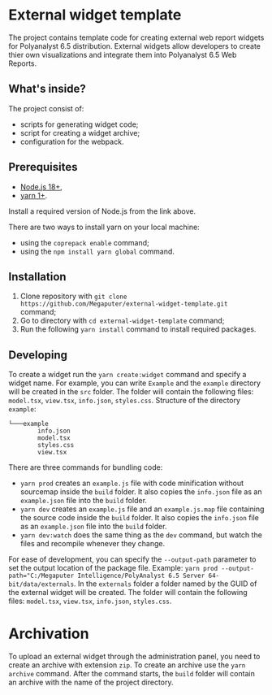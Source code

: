 # External widget template

The project contains template code for creating external web report widgets for Polyanalyst 6.5 distribution.
External widgets allow developers to create thier own visualizations and integrate them into Polyanalyst 6.5 Web Reports.

## What's inside?

The project consist of:
 - scripts for generating widget code;
 - script for creating a widget archive;
 - configuration for the webpack.

## Prerequisites

- [Node.js 18+](https://nodejs.org/),
- [yarn 1+](https://yarnpkg.com/).

Install a required version of Node.js from the link above.

There are two ways to install yarn on your local machine:
- using the `coprepack enable` command;
- using the `npm install yarn global` command.

## Installation

 1. Clone repository with `git clone https://github.com/Megaputer/external-widget-template.git` command;
 2. Go to directory with `cd external-widget-template` command;
 3. Run the following `yarn install` command to install required packages.

## Developing

 To create a widget run the `yarn create:widget` command and specify a widget name.
 For example, you can write `Example` and the `example` directory will be created in the `src` folder. The folder will contain the following files: `model.tsx`, `view.tsx`, `info.json`, `styles.css`.
Structure of the directory `example`:
```
└───example
        info.json
        model.tsx
        styles.css
        view.tsx
```

There are three commands for bundling code:
 - `yarn prod` creates an `example.js` file with code minification without sourcemap inside the `build` folder. It also copies the `info.json` file as an `example.json` file into the `build` folder.
 - `yarn dev` creates an `example.js` file and an `example.js.map` file containing the source code inside the `build` folder. It also copies the `info.json` file as an `example.json` file into the `build` folder.
 - `yarn dev:watch` does the same thing as the `dev` command, but watch the files and recompile whenever they change.

For ease of development, you can specify the `--output-path` parameter to set the output location of the package file.
 Example: `yarn prod --output-path="C:/Megaputer Intelligence/PolyAnalyst 6.5 Server 64-bit/data/externals`.
 In the `externals` folder a folder named by the GUID of the external widget will be created. The folder will contain the following files: `model.tsx`, `view.tsx`, `info.json`, `styles.css`.

# Archivation

To upload an external widget through the administration panel, you need to create an archive with extension `zip`.
 To create an archive use the `yarn archive` command. After the command starts, the `build` folder will contain an archive with the name of the project directory.

